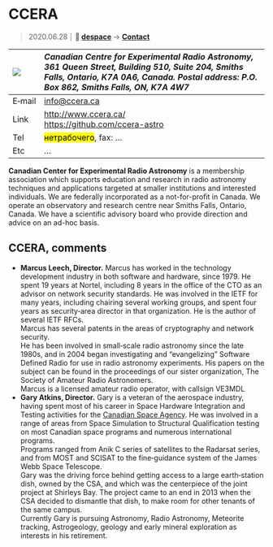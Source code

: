 # CCERA
> 2020.06.28 ┊ **🚀 [despace](index.md)** → **[Contact](contact.md)**

|[![](f/contact//_logo1_thumb.jpg)](f/contact//_logo1.png)|*Canadian Centre for Experimental Radio Astronomy, 361 Queen Street, Building 510, Suite 204, Smiths Falls, Ontario, K7A 0A6, Canada. Postal address: P.O. Box 862, Smiths Falls, ON, K7A 4W7*|
|:--|:--|
|E‑mail| <info@ccera.ca> |
|Link| <http://www.ccera.ca/><br> <https://github.com/ccera-astro> |
|Tel| <mark>нетрабочего</mark>, fax: … |
|Etc| … |

**Canadian Center for Experimental Radio Astronomy** is a membership association which supports education and research in radio astronomy techniques and applications targeted at smaller institutions and interested individuals. We are federally incorporated as a not-for-profit in Canada. We operate an observatory and research centre near Smiths Falls, Ontario, Canada. We have a scientific advisory board who provide direction and advice on an ad-hoc basis.

<p style="page-break-after:always"> </p>

## CCERA, comments

   - **Marcus Leech, Director.** Marcus has worked in the technology development industry in both software and hardware, since 1979. He spent 19 years at Nortel, including 8 years in the office of the CTO as an advisor on network security standards. He was involved in the IETF for many years, including chairing several working groups, and spent four years as security‑area director in that organization. He is the author of several IETF RFCs.<br> Marcus has several patents in the areas of cryptography and network security.<br> He has been involved in small‑scale radio astronomy since the late 1980s, and in 2004 began investigating and “evangelizing” Software Defined Radio for use in radio astronomy experiments. His papers on the subject can be found in the proceedings of our sister organization, The Society of Amateur Radio Astronomers.<br> Marcus is a licensed amateur radio operator, with callsign VE3MDL
   - **Gary Atkins, Director.** Gary is a veteran of the aerospace industry, having spent most of his career in Space Hardware Integration and Testing activities for the [Canadian Space Agency](zz_csa.md). He was involved in a range of areas from Space Simulation to Structural Qualification testing on most Canadian space programs and numerous international programs.<br> Programs ranged from Anik C series of satellites to the Radarsat series, and from MOST and SCISAT to the fine‑guidance system of the James Webb Space Telescope.<br> Gary was the driving force behind getting access to a large earth‑station dish, owned by the CSA, and which was the centerpiece of the joint project at Shirleys Bay. The project came to an end in 2013 when the CSA decided to dismantle that dish, to make room for other tenants of the same campus.<br> Currently Gary is pursuing Astronomy, Radio Astronomy, Meteorite tracking, Astrogeology, geology and early mineral exploration as interests in his retirement.

